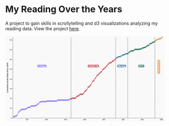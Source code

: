 # My Reading Over the Years

A project to gain skills in scrollytelling and d3 visualizations analyzing my reading data. View the project [here](https://asteinhart.github.io/reading/index.html).

![header image of article](reading/images/reading.png?raw=true)
